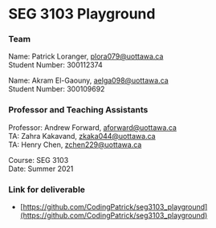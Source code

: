 # SEG 3103 Playground

### Team

Name: Patrick Loranger, plora079@uottawa.ca<br>
Student Number: 300112374<br>

Name: Akram El-Gaouny, aelga098@uottawa.ca<br>
Student Number: 300109692

### Professor and Teaching Assistants

Professor: Andrew Forward, aforward@uottawa.ca<br>
TA: Zahra Kakavand, zkaka044@uottawa.ca<br>
TA: Henry Chen, zchen229@uottawa.ca<br>

Course: SEG 3103<br>
Date: Summer 2021

### Link for deliverable

* [https://github.com/CodingPatrick/seg3103_playground](https://github.com/CodingPatrick/seg3103_playground)
